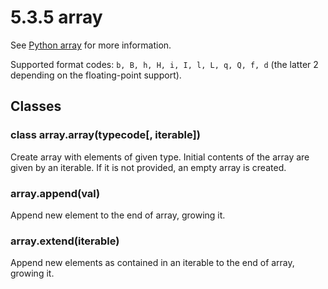 # 5.3.5 array

See [Python array](https://docs.python.org/3/library/array.html) for more information.

Supported format codes: `b, B, h, H, i, I, l, L, q, Q, f, d` \(the latter 2 depending on the floating-point support\).

## Classes

### class array.array\(typecode\[, iterable\]\)

Create array with elements of given type. Initial contents of the array are given by an iterable. If it is not provided, an empty array is created.

### array.append\(val\)

Append new element to the end of array, growing it.

### array.extend\(iterable\)

Append new elements as contained in an iterable to the end of array, growing it.

